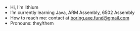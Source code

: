 - Hi, I’m lithium 
- I’m currently learning Java, ARM Assembly, 6502 Assembly
- How to reach me: contact at boring.axe.fund@gmail.com
- Pronouns: they/them
